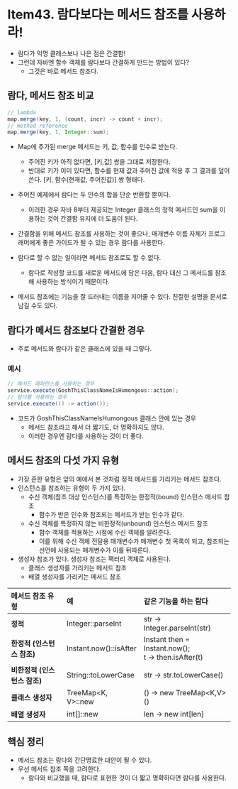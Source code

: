 # Item43. 람다보다는 메서드 참조를 사용하라!

- 람다가 익명 클래스보나 나은 점은 간결함!
- 그런데 자바엔 함수 객체를 람다보다 간결하게 만드는 방법이 있다? 
  - 그것은 바로 메서드 참조다.




## 람다, 메서드 참조 비교

~~~java
// lambda
map.merge(key, 1, (count, incr) -> count + incr);
// method reference
map.merge(key, 1, Integer::sum);
~~~

- Map에 추가된 merge 메서드는 키, 값, 함수를 인수로 받는다. 
  - 주어진 키가 아직 없다면, [키,값] 쌍을 그대로 저장한다.
  - 반대로 키가 이미 있다면, 함수를 현재 값과 주어진 값에 적용 후 그 결과를 덮어쓴다. [키, 함수(현재값, 주어진값)] 쌍 형태다.
- 주어진 예제에서 람다는 두 인수의 합을 단순 반환할 뿐이다.
  - 이러한 경우 자바 8부터 제공되는 Integer 클래스의 정적 메서드인 sum을 이용하는 것이 간결함 유지에 더 도움이 된다.
- 간결함을 위해 메서드 참조를 사용하는 것이 좋으나, 매개변수 이름 자체가 프로그래머에게 좋은 가이드가 될 수 있는 경우 람다를 사용한다.

- 람다로 할 수 없는 일이라면 메서드 참조로도 할 수 없다.
  - 람다로 작성할 코드를 새로운 메서드에 담은 다음, 람다 대신 그 메서드를 참조해 사용하는 방식이기 때문이다.
- 메서드 참조에는 기능을 잘 드러내는 이름을 지어줄 수 있다. 친절한 설명을 문서로 남길 수도 있다.



## 람다가 메서드 참조보다 간결한 경우

- 주로 메서드와 람다가 같은 클래스에 있을 때 그렇다.

### 예시

~~~java
// 메서드 레퍼런스를 사용하는 경우
service.execute(GoshThisClassNameIsHumongous::action);
// 람다를 사용하는 경우
service.execute(() -> action());
~~~

- 코드가 GoshThisClassNameIsHumongous 클래스 안에 있는 경우
  - 메서드 참조라고 해서 더 짧기도, 더 명확하지도 않다.
  - 이러한 경우엔 람다를 사용하는 것이 더 좋다.



## 메서드 참조의 다섯 가지 유형

- 가장 흔한 유형은 앞의 예에서 본 것처럼 정적 메서드를 가리키는 메서드 참조다.
- 인스턴스를 참조하는 유형이 두 가지 있다.
  - 수신 객체(참조 대상 인스턴스)를 특정하는 한정적(bound) 인스턴스 메서드 참조
    - 함수가 받은 인수와 참조되는 메서드가 받는 인수가 같다.
  - 수신 객체를 특정하지 않는 비한정적(unbound) 인스턴스 메서드 참조
    - 함수 객체를 적용하는 시점에 수신 객체를 알려준다.
    - 이를 위해 수신 객체 전달용 매개변수가 매개변수 첫 목록이 되고, 참조되는 선언에 사용되는 매개변수가 이를 뒤따른다.
- 생성자 참조가 있다. 생성자 참조는 팩터리 객체로 사용된다.
  - 클래스 생성자를 가리키는 메서드 참조
  - 배열 생성자를 가리키는 메서드 참조


|메서드 참조 유형|예|같은 기능을 하는 람다|
|:----|:----|:----|
|**정적**|Integer::parseInt|str -> Integer.parseInt(str)|
|**한정적 (인스턴스 참조)**|Instant.now()::isAfter|Instant then = Instant.now(); <br/> t -> then.isAfter(t)|
|**비한정적 (인스턴스 참조)**|String::toLowerCase|str -> str.toLowerCase()|
|**클래스 생성자**|TreeMap<K, V>::new|() -> new TreeMap<K,V>()|
|**배열 생성자**|int[]::new|len -> new int[len]|



## 핵심 정리

- 메서드 참조는 람다의 간단명료한 대안이 될 수 있다.
- 우선 메서드 참조 쪽을 고려한다.
  - 람다와 비교했을 때, 람다로 표현한 것이 더 짧고 명확하다면 람다를 사용한다.
